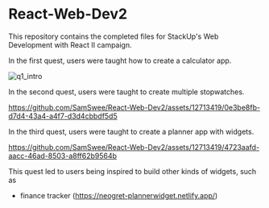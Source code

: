 # React-Web-Dev2
This repository contains the completed files for StackUp's Web Development with React II campaign. 

In the first quest, users were taught how to create a calculator app.

![q1_intro](https://github.com/SamSwee/React-Web-Dev2/assets/12713419/3f8edb0f-e6f4-434e-af63-9e5ace227861)

In the second quest, users were taught to create multiple stopwatches.

https://github.com/SamSwee/React-Web-Dev2/assets/12713419/0e3be8fb-d7d4-43a4-a4f7-d3d4cbbdf5d5

In the third quest, users were taught to create a planner app with widgets.


https://github.com/SamSwee/React-Web-Dev2/assets/12713419/4723aafd-aacc-46ad-8503-a8ff62b9564b

This quest led to users being inspired to build other kinds of widgets, such as
- finance tracker (https://neogret-plannerwidget.netlify.app/)
